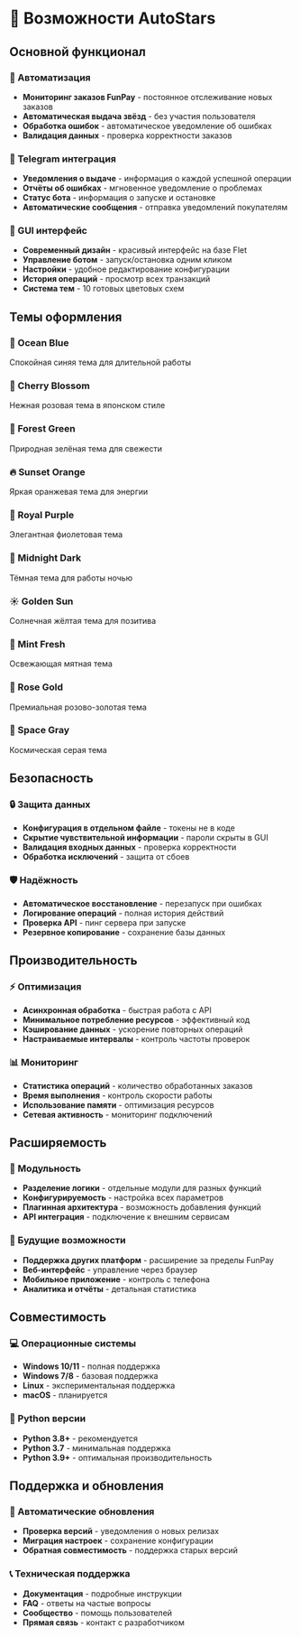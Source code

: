 # 🌟 Возможности AutoStars

## Основной функционал

### 🤖 Автоматизация
- **Мониторинг заказов FunPay** - постоянное отслеживание новых заказов
- **Автоматическая выдача звёзд** - без участия пользователя
- **Обработка ошибок** - автоматическое уведомление об ошибках
- **Валидация данных** - проверка корректности заказов

### 📱 Telegram интеграция
- **Уведомления о выдаче** - информация о каждой успешной операции
- **Отчёты об ошибках** - мгновенное уведомление о проблемах
- **Статус бота** - информация о запуске и остановке
- **Автоматические сообщения** - отправка уведомлений покупателям

### 🎨 GUI интерфейс
- **Современный дизайн** - красивый интерфейс на базе Flet
- **Управление ботом** - запуск/остановка одним кликом
- **Настройки** - удобное редактирование конфигурации
- **История операций** - просмотр всех транзакций
- **Система тем** - 10 готовых цветовых схем

## Темы оформления

### 🌊 Ocean Blue
Спокойная синяя тема для длительной работы

### 🌸 Cherry Blossom
Нежная розовая тема в японском стиле

### 🌿 Forest Green
Природная зелёная тема для свежести

### 🔥 Sunset Orange
Яркая оранжевая тема для энергии

### 💜 Royal Purple
Элегантная фиолетовая тема

### 🌙 Midnight Dark
Тёмная тема для работы ночью

### ☀️ Golden Sun
Солнечная жёлтая тема для позитива

### 🍃 Mint Fresh
Освежающая мятная тема

### 🌹 Rose Gold
Премиальная розово-золотая тема

### 🌌 Space Gray
Космическая серая тема

## Безопасность

### 🔒 Защита данных
- **Конфигурация в отдельном файле** - токены не в коде
- **Скрытие чувствительной информации** - пароли скрыты в GUI
- **Валидация входных данных** - проверка корректности
- **Обработка исключений** - защита от сбоев

### 🛡️ Надёжность
- **Автоматическое восстановление** - перезапуск при ошибках
- **Логирование операций** - полная история действий
- **Проверка API** - пинг сервера при запуске
- **Резервное копирование** - сохранение базы данных

## Производительность

### ⚡ Оптимизация
- **Асинхронная обработка** - быстрая работа с API
- **Минимальное потребление ресурсов** - эффективный код
- **Кэширование данных** - ускорение повторных операций
- **Настраиваемые интервалы** - контроль частоты проверок

### 📊 Мониторинг
- **Статистика операций** - количество обработанных заказов
- **Время выполнения** - контроль скорости работы
- **Использование памяти** - оптимизация ресурсов
- **Сетевая активность** - мониторинг подключений

## Расширяемость

### 🔧 Модульность
- **Разделение логики** - отдельные модули для разных функций
- **Конфигурируемость** - настройка всех параметров
- **Плагинная архитектура** - возможность добавления функций
- **API интеграция** - подключение к внешним сервисам

### 🚀 Будущие возможности
- **Поддержка других платформ** - расширение за пределы FunPay
- **Веб-интерфейс** - управление через браузер
- **Мобильное приложение** - контроль с телефона
- **Аналитика и отчёты** - детальная статистика

## Совместимость

### 💻 Операционные системы
- **Windows 10/11** - полная поддержка
- **Windows 7/8** - базовая поддержка
- **Linux** - экспериментальная поддержка
- **macOS** - планируется

### 🐍 Python версии
- **Python 3.8+** - рекомендуется
- **Python 3.7** - минимальная поддержка
- **Python 3.9+** - оптимальная производительность

## Поддержка и обновления

### 🔄 Автоматические обновления
- **Проверка версий** - уведомления о новых релизах
- **Миграция настроек** - сохранение конфигурации
- **Обратная совместимость** - поддержка старых версий

### 📞 Техническая поддержка
- **Документация** - подробные инструкции
- **FAQ** - ответы на частые вопросы
- **Сообщество** - помощь пользователей
- **Прямая связь** - контакт с разработчиком